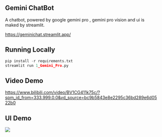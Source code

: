 
## Gemini ChatBot
A chatbot, powered by google gemini pro , gemini pro vision and ui is maked by streamlit.

https://geminichat.streamlit.app/

## Running Locally
```python
pip install -r requirements.txt
streamlit run 1_Gemini_Pro.py
```

## Video Demo

https://www.bilibili.com/video/BV1CG411k75c/?spm_id_from=333.999.0.0&vd_source=bc9b5843e8e2295c36bd289e6d0522b0

## UI Demo
<img src="resource/1.png" >




